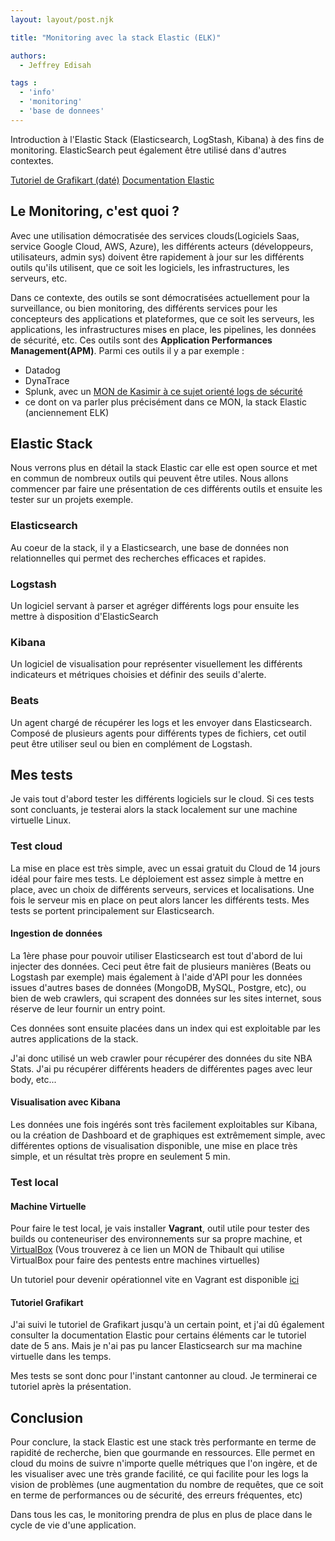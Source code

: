 ```yaml
---
layout: layout/post.njk

title: "Monitoring avec la stack Elastic (ELK)"

authors:
  - Jeffrey Edisah

tags :
  - 'info'
  - 'monitoring'
  - 'base de donnees'
---
```


<!-- début résumé -->

Introduction à l'Elastic Stack (Elasticsearch, LogStash, Kibana) à des fins de monitoring. ElasticSearch peut également être utilisé dans d'autres contextes.

<!-- fin résumé -->

[Tutoriel de Grafikart (daté)](https://grafikart.fr/tutoriels/elastic-stack-elk-980)
[Documentation Elastic](https://www.elastic.co/guide/index.html#viewall)

## Le Monitoring, c'est quoi ?

Avec une utilisation démocratisée des services clouds(Logiciels Saas, service Google Cloud, AWS, Azure), les différents acteurs (développeurs, utilisateurs, admin sys) doivent être rapidement à jour sur les différents outils qu'ils utilisent, que ce soit les logiciels, les infrastructures, les serveurs, etc.

Dans ce contexte, des outils se sont démocratisées actuellement pour la surveillance, ou bien monitoring, des différents services pour les concepteurs des applications et plateformes, que ce soit les serveurs, les applications, les infrastructures mises en place, les pipelines, les données de sécurité, etc. Ces outils sont des **Application Performances Management(APM)**. Parmi ces outils il y a par exemple :

- Datadog
- DynaTrace
- Splunk, avec un [MON de Kasimir à ce sujet orienté logs de sécurité](../../../KR/MON2-1/)
- ce dont on va parler plus précisément dans ce MON, la stack Elastic (anciennement ELK)


## Elastic Stack

Nous verrons plus en détail la stack Elastic car elle est open source et met en commun de nombreux outils qui peuvent être utiles. Nous allons commencer par faire une présentation de ces différents outils et ensuite les tester sur un projets exemple.

### Elasticsearch

Au coeur de la stack, il y a Elasticsearch, une base de données non relationnelles qui permet des recherches efficaces et rapides.

### Logstash

Un logiciel servant à parser et agréger différents logs pour ensuite les mettre à disposition d'ElasticSearch

### Kibana

Un logiciel de visualisation pour représenter visuellement les différents indicateurs et métriques choisies et définir des seuils d'alerte.

### Beats

Un agent chargé de récupérer les logs et les envoyer dans Elasticsearch. Composé de plusieurs agents pour différents types de fichiers, cet outil peut être utiliser seul ou bien en complément de Logstash.

## Mes tests

Je vais tout d'abord tester les différents logiciels sur le cloud. Si ces tests sont concluants, je testerai alors la stack localement sur une machine virtuelle Linux.

### Test cloud

La mise en place est très simple, avec un essai gratuit du Cloud de 14 jours idéal pour faire mes tests. Le déploiement est assez simple à mettre en place, avec un choix de différents serveurs, services et localisations. Une fois le serveur mis en place on peut alors lancer les différents tests. Mes tests se portent principalement sur Elasticsearch.

#### Ingestion de données

La 1ère phase pour pouvoir utiliser Elasticsearch est tout d'abord de lui injecter des données. Ceci peut être fait de plusieurs manières (Beats ou Logstash par exemple) mais également à l'aide d'API pour les données issues d'autres bases de données (MongoDB, MySQL, Postgre, etc), ou bien de web crawlers, qui scrapent des données sur les sites internet, sous réserve de leur fournir un entry point. 

Ces données sont ensuite placées dans un index qui est exploitable par les autres applications de la stack.

J'ai donc utilisé un web crawler pour récupérer des données du site NBA Stats. J'ai pu récupérer différents headers de différentes pages avec leur body, etc...

#### Visualisation avec Kibana

Les données une fois ingérés sont très facilement exploitables sur Kibana, ou la création de Dashboard et de graphiques est extrêmement simple, avec différentes options de visualisation disponible, une mise en place très simple, et un résultat très propre en seulement 5 min.



### Test local

#### Machine Virtuelle

Pour faire le test local, je vais installer **Vagrant**, outil utile pour tester des builds ou conteneuriser des environnements sur sa propre machine, et [VirtualBox](../../../TA/pentest/) (Vous trouverez à ce lien un MON de Thibault qui utilise VirtualBox pour faire des pentests entre machines virtuelles)

Un tutoriel pour devenir opérationnel vite en Vagrant est disponible [ici](https://developer.hashicorp.com/vagrant/tutorials/getting-started)

#### Tutoriel Grafikart

J'ai suivi le tutoriel de Grafikart jusqu'à un certain point, et j'ai dû également consulter la documentation Elastic pour certains éléments car le tutoriel date de 5 ans. Mais je n'ai pas pu lancer Elasticsearch sur ma machine virtuelle dans les temps.

Mes tests se sont donc pour l'instant cantonner au cloud. Je terminerai ce tutoriel après la présentation.

## Conclusion

Pour conclure, la stack Elastic est une stack très performante en terme de rapidité de recherche, bien que gourmande en ressources. Elle permet en cloud du moins de suivre n'importe quelle métriques que l'on ingère, et de les visualiser avec une très grande facilité, ce qui facilite pour les logs la vision de problèmes (une augmentation du nombre de requêtes, que ce soit en terme de performances ou de sécurité, des erreurs fréquentes, etc)

Dans tous les cas, le monitoring prendra de plus en plus de place dans le cycle de vie d'une application.
